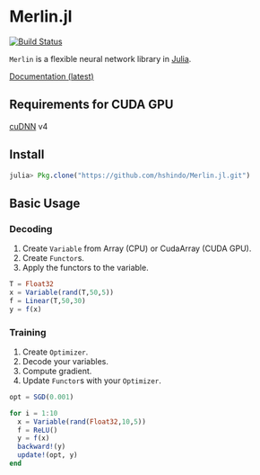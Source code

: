 # Merlin.jl

[![Build Status](https://travis-ci.org/hshindo/Merlin.jl.svg?branch=master)](https://travis-ci.org/hshindo/Merlin.jl)

`Merlin` is a flexible neural network library in [Julia](http://julialang.org).

[Documentation (latest)](http://hshindo.github.io/Merlin.jl/latest/)

## Requirements for CUDA GPU
[cuDNN](https://developer.nvidia.com/cudnn) v4

## Install
```julia
julia> Pkg.clone("https://github.com/hshindo/Merlin.jl.git")
```

## Basic Usage

### Decoding
1. Create `Variable` from Array (CPU) or CudaArray (CUDA GPU).
1. Create `Functor`s.
1. Apply the functors to the variable.

```julia
T = Float32
x = Variable(rand(T,50,5))
f = Linear(T,50,30)
y = f(x)
```

### Training
1. Create `Optimizer`.
1. Decode your variables.
1. Compute gradient.
1. Update `Functor`s with your `Optimizer`.
```julia
opt = SGD(0.001)

for i = 1:10
  x = Variable(rand(Float32,10,5))
  f = ReLU()
  y = f(x)
  backward!(y)
  update!(opt, y)
end
```

